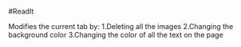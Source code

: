 #ReadIt

  Modifies the current tab by:
    1.Deleting all the images
    2.Changing the background color
    3.Changing the color of all the text on the page
  
